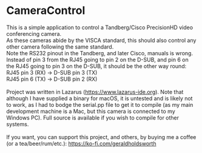 # CameraControl
This is a simple application to control a Tandberg/Cisco PrecisionHD video conferencing camera.<br>
As these cameras abide by the VISCA standard, this should also control any other camera following the same standard.<br>
Note the RS232 pinout in the Tandberg, and later Cisco, manuals is wrong. Instead of pin 3 from the RJ45 going to pin 2 on the D-SUB, and pin 6 on the RJ45 going to pin 3 on the D-SUB, it should be the other way round:<br>
RJ45 pin 3 (RX) -> D-SUB pin 3 (TX)<br>
RJ45 pin 6 (TX) -> D-SUB pin 2 (RX)<br>
<br>
Project was written in Lazarus (https://www.lazarus-ide.org). Note that although I have supplied a binary for macOS, it is untested and is likely not to work, as I had to bodge the serial.pp file to get it to compile (as my main development machine is a Mac, but this camera is connected to my Windows PC). Full source is available if you wish to compile for other systems.<br>
<br>
If you want, you can support this project, and others, by buying me a coffee (or a tea/beer/rum/etc.): https://ko-fi.com/geraldholdsworth<br>
